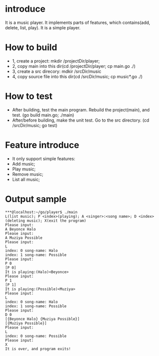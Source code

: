# introduce
It is a music player. It implements parts of features, which contains(add, delete, list, play). It is a simple player.

# How to build
+ 1, create a project: mkdir /projectDir/player;
+ 2, copy main into this dir(cd /projectDir/player; cp main.go ./)
+ 3, create a src direcory: mdkir /srcDir/music
+ 4, copy source file into this dir(cd /srcDir/music; cp music*.go ./)

# How to test
+ After building, test the main program. Rebuild the project(main), and test. (go build main.go; ./main)
+ After/before building, make the unit test. Go to the src directory. (cd /srcDir/music; go test)

# Feature introduce
+ It only support simple features:
+ Add music;
+ Play music;
+ Remove music;
+ List all music;

# Output sample
```
***@localhost:~/go/player$ ./main
L(list music); P <index>(playing); A <singer>:<song name>; D <index>(deleting music); X(exit the program)
Please input:
A Beyonce Halo
Please input:
A Muziya Possible   
Please input:
L
index: 0 song-name: Halo
index: 1 song-name: Possible
Please input:
P 0
[P 0]
It is playing:(Halo)<Beyonce>
Please input:
P 1
[P 1]
It is playing:(Possible)<Muziya>
Please input:
L
index: 0 song-name: Halo
index: 1 song-name: Possible
Please input:
D 0
[{Beyonce Halo} {Muziya Possible}]
[{Muziya Possible}]
Please input:
L     
index: 0 song-name: Possible
Please input:
X
It is over, and program exits!
```
